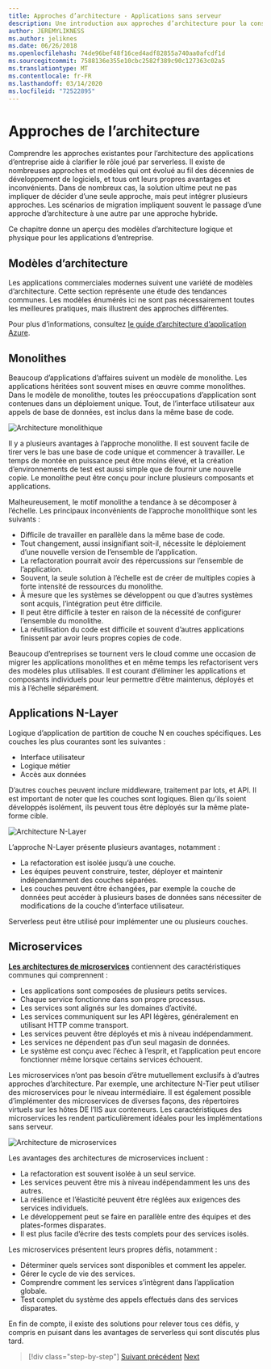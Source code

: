 ```yaml
---
title: Approches d’architecture - Applications sans serveur
description: Une introduction aux approches d’architecture pour la construction d’applications d’entreprise basées sur le cloud, des architectures de niveau N aux sans serveur.
author: JEREMYLIKNESS
ms.author: jeliknes
ms.date: 06/26/2018
ms.openlocfilehash: 74de96bef48f16ced4adf82855a740aa0afcdf1d
ms.sourcegitcommit: 7588136e355e10cbc2582f389c90c127363c02a5
ms.translationtype: MT
ms.contentlocale: fr-FR
ms.lasthandoff: 03/14/2020
ms.locfileid: "72522895"
---
```

# <a name="architecture-approaches"></a>Approches de l’architecture

Comprendre les approches existantes pour l’architecture des applications d’entreprise aide à clarifier le rôle joué par serverless. Il existe de nombreuses approches et modèles qui ont évolué au fil des décennies de développement de logiciels, et tous ont leurs propres avantages et inconvénients. Dans de nombreux cas, la solution ultime peut ne pas impliquer de décider d’une seule approche, mais peut intégrer plusieurs approches. Les scénarios de migration impliquent souvent le passage d’une approche d’architecture à une autre par une approche hybride.

Ce chapitre donne un aperçu des modèles d’architecture logique et physique pour les applications d’entreprise.

## <a name="architecture-patterns"></a>Modèles d’architecture

Les applications commerciales modernes suivent une variété de modèles d’architecture. Cette section représente une étude des tendances communes. Les modèles énumérés ici ne sont pas nécessairement toutes les meilleures pratiques, mais illustrent des approches différentes.

Pour plus d’informations, consultez [le guide d’architecture d’application Azure](https://docs.microsoft.com/azure/architecture/guide/).

## <a name="monoliths"></a>Monolithes

Beaucoup d’applications d’affaires suivent un modèle de monolithe. Les applications héritées sont souvent mises en œuvre comme monolithes. Dans le modèle de monolithe, toutes les préoccupations d’application sont contenues dans un déploiement unique. Tout, de l’interface utilisateur aux appels de base de données, est inclus dans la même base de code.

![Architecture monolithique](./media/monolith-architecture.png)

Il y a plusieurs avantages à l’approche monolithe. Il est souvent facile de tirer vers le bas une base de code unique et commencer à travailler. Le temps de montée en puissance peut être moins élevé, et la création d’environnements de test est aussi simple que de fournir une nouvelle copie. Le monolithe peut être conçu pour inclure plusieurs composants et applications.

Malheureusement, le motif monolithe a tendance à se décomposer à l’échelle. Les principaux inconvénients de l’approche monolithique sont les suivants :

- Difficile de travailler en parallèle dans la même base de code.
- Tout changement, aussi insignifiant soit-il, nécessite le déploiement d’une nouvelle version de l’ensemble de l’application.
- La refactoration pourrait avoir des répercussions sur l’ensemble de l’application.
- Souvent, la seule solution à l’échelle est de créer de multiples copies à forte intensité de ressources du monolithe.
- À mesure que les systèmes se développent ou que d’autres systèmes sont acquis, l’intégration peut être difficile.
- Il peut être difficile à tester en raison de la nécessité de configurer l’ensemble du monolithe.
- La réutilisation du code est difficile et souvent d’autres applications finissent par avoir leurs propres copies de code.

Beaucoup d’entreprises se tournent vers le cloud comme une occasion de migrer les applications monolithes et en même temps les refactorisent vers des modèles plus utilisables. Il est courant d’éliminer les applications et composants individuels pour leur permettre d’être maintenus, déployés et mis à l’échelle séparément.

## <a name="n-layer-applications"></a>Applications N-Layer

Logique d’application de partition de couche N en couches spécifiques. Les couches les plus courantes sont les suivantes :

- Interface utilisateur
- Logique métier
- Accès aux données

D’autres couches peuvent inclure middleware, traitement par lots, et API. Il est important de noter que les couches sont logiques. Bien qu’ils soient développés isolément, ils peuvent tous être déployés sur la même plate-forme cible.

![Architecture N-Layer](./media/n-layer-architecture.png)

L’approche N-Layer présente plusieurs avantages, notamment :

- La refactoration est isolée jusqu’à une couche.
- Les équipes peuvent construire, tester, déployer et maintenir indépendamment des couches séparées.
- Les couches peuvent être échangées, par exemple la couche de données peut accéder à plusieurs bases de données sans nécessiter de modifications de la couche d’interface utilisateur.

Serverless peut être utilisé pour implémenter une ou plusieurs couches.

## <a name="microservices"></a>Microservices

**[Les architectures de microservices](https://docs.microsoft.com/azure/architecture/guide/architecture-styles/microservices)** contiennent des caractéristiques communes qui comprennent :

- Les applications sont composées de plusieurs petits services.
- Chaque service fonctionne dans son propre processus.
- Les services sont alignés sur les domaines d’activité.
- Les services communiquent sur les API légères, généralement en utilisant HTTP comme transport.
- Les services peuvent être déployés et mis à niveau indépendamment.
- Les services ne dépendent pas d’un seul magasin de données.
- Le système est conçu avec l’échec à l’esprit, et l’application peut encore fonctionner même lorsque certains services échouent.

Les microservices n’ont pas besoin d’être mutuellement exclusifs à d’autres approches d’architecture. Par exemple, une architecture N-Tier peut utiliser des microservices pour le niveau intermédiaire. Il est également possible d’implémenter des microservices de diverses façons, des répertoires virtuels sur les hôtes DE l’IIS aux conteneurs. Les caractéristiques des microservices les rendent particulièrement idéales pour les implémentations sans serveur.

![Architecture de microservices](./media/microservices-architecture.png)

Les avantages des architectures de microservices incluent :

- La refactoration est souvent isolée à un seul service.
- Les services peuvent être mis à niveau indépendamment les uns des autres.
- La résilience et l’élasticité peuvent être réglées aux exigences des services individuels.
- Le développement peut se faire en parallèle entre des équipes et des plates-formes disparates.
- Il est plus facile d’écrire des tests complets pour des services isolés.

Les microservices présentent leurs propres défis, notamment :

- Déterminer quels services sont disponibles et comment les appeler.
- Gérer le cycle de vie des services.
- Comprendre comment les services s’intègrent dans l’application globale.
- Test complet du système des appels effectués dans des services disparates.

En fin de compte, il existe des solutions pour relever tous ces défis, y compris en puisant dans les avantages de serverless qui sont discutés plus tard.

>[!div class="step-by-step"]
>[Suivant précédent](index.md)
>[Next](architecture-deployment-approaches.md)
